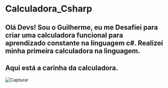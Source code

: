 # Calculadora_Csharp

## Olá Devs! Sou o Guilherme, eu me Desafiei para criar uma calculadora funcional para aprendizado constante na linguagem c#. Realizei minha primeira calculadora na linguagem. 


## Aqui está a carinha da calculadora.
![Capturar](https://user-images.githubusercontent.com/39226507/159497394-a60703e9-f3cd-4fb3-9f38-96c1cab72b25.PNG)
